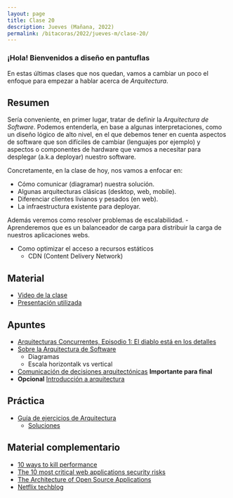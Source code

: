 ```yaml
---
layout: page
title: Clase 20
description: Jueves (Mañana, 2022)
permalink: /bitacoras/2022/jueves-m/clase-20/
---
```


### ¡Hola! Bienvenidos a diseño en pantuflas

En estas últimas clases que nos quedan, vamos a cambiar un poco el enfoque para empezar a hablar acerca de _Arquitectura_.

## Resumen

Sería conveniente, en primer lugar, tratar de definir la _Arquitectura de Software_. Podemos entenderla, en base a algunas interpretaciones, como un diseño lógico de alto nivel, en el que debemos tener en cuenta aspectos de software que son difíciles de cambiar (lenguajes por ejemplo) y aspectos o componentes de hardware que vamos a necesitar para desplegar (a.k.a deployar) nuestro software.

Concretamente, en la clase de hoy, nos vamos a enfocar en:

- Cómo comunicar (diagramar) nuestra solución.
- Algunas arquitecturas clásicas (desktop, web, mobile).
- Diferenciar clientes livianos y pesados (en web).
- La infraestructura existente para deployar.

Además veremos como resolver problemas de escalabilidad.
    -   Aprenderemos que es un balanceador de carga para distribuir la carga de nuestros aplicaciones webs.

- Como optimizar el acceso a recursos estáticos
  - CDN (Content Delivery Network)


## Material

- [Video de la clase](https://www.youtube.com/watch?v=ANTFWjOAkNE)
- [Presentación utilizada](https://docs.google.com/presentation/d/1vga2qwRv7nninY81cJVqrGt3yMftCvzjAgdL1aUwaBI/edit#slide=id.p)

## Apuntes

- [Arquitecturas Concurrentes, Episodio 1: El diablo está en los detalles](https://medium.com/arquitecturas-concurrentes/arquitecturas-concurrentes-episodio-1-el-diablo-est%C3%A1-en-los-detalles-692766ac669b)
- [Sobre la Arquitectura de Software](https://docs.google.com/document/d/1Zn0caIulROTp471uIPuQ7SnszMwzaEQSoWmDP8UsmPM/edit#heading=h.idz0gdma4fp2)
    - Diagramas
    - Escala horizontalk vs vertical
- [Comunicación de decisiones arquitectónicas]({{site.baseurl}}/attachments/ComunicandoDecisionesArquitectonicas.pdf) **Importante para final**
- **Opcional** [Introducción a arquitectura](https://docs.google.com/document/d/1XaKMrWPA0jntDK29gtEDRw-CoQgWXfHOmdbmihg4MpE/edit#heading=h.z9jwy1eurzt9)

## Práctica

- [Guía de ejercicios de Arquitectura](https://docs.google.com/document/d/1snIOX5rNp3kwEkWF3R04-KuujUbMTOz1wanl3Rut0Ts/edit?usp=sharing)
    - [Soluciones](https://docs.google.com/document/d/1zQPyGbnyKMsMNedsSnFWLobyGUUU2KTuGOyoPIsvnSw/edit)

## Material complementario

- [10 ways to kill performance](https://thebuild.com/presentations/10-ways-to-kill-performance.pdf)
- [The 10 most critical web applications security risks](https://owasp.org/www-project-top-ten/)
- [The Architecture of Open Source Applications](http://aosabook.org/en/index.html)
- [Netflix techblog](https://netflixtechblog.com/)
